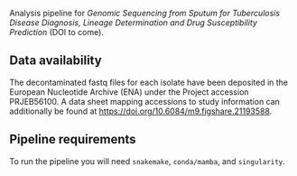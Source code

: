 
Analysis pipeline for *Genomic Sequencing from Sputum for Tuberculosis Disease Diagnosis, 
Lineage Determination and Drug Susceptibility Prediction* (DOI to come).

## Data availability

The decontaminated fastq files for each isolate have been deposited in the European 
Nucleotide Archive (ENA) under the Project accession PRJEB56100. A data sheet mapping 
accessions to study information can additionally be found at <https://doi.org/10.6084/m9.figshare.21193588>.

## Pipeline requirements

To run the pipeline you will need `snakemake`, `conda/mamba`, and `singularity`.